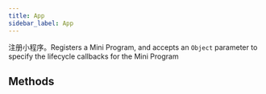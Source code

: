 ```yaml
---
title: App
sidebar_label: App
---
```


注册小程序。Registers a Mini Program, and accepts an `Object` parameter to specify the lifecycle callbacks for the Mini Program

## Methods
